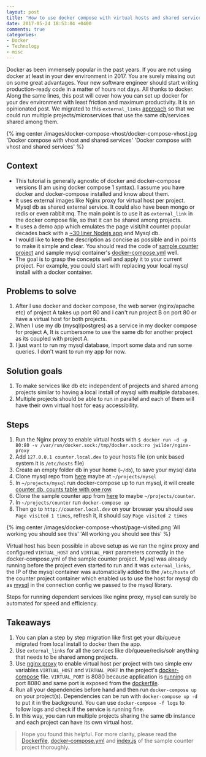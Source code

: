 ```yaml
---
layout: post
title: "How to use docker compose with virtual hosts and shared services (like db) for dev environment"
date: 2017-05-24 18:53:04 +0400
comments: true
categories:
- Docker
- Technology
- misc
---
```


Docker as been immensely popular in the past years. If you are not using docker at least in your dev environment in 2017. 
You are surely missing out on some great advantages. Your new software engineer should start writing production-ready code 
in a matter of hours not days. All thanks to docker.  Along the same lines, this post will cover how you can set up 
docker for your dev environment with least friction and maximum productivity. It is an opinionated post. We migrated to this `external_links`
[approach](https://docs.docker.com/compose/compose-file/#externallinks) so that we could run multiple projects/microservices that use the same db/services shared among them.

{% img center /images/docker-compose-vhost/docker-compose-vhost.jpg 'Docker compose with vhost and shared services' 'Docker compose with vhost and shared services' %}

<!-- more -->

##  Context

* This tutorial is generally agnostic of docker and docker-compose versions (I am using docker compose 1 syntax). I assume you have docker and docker-compose installed and know about them.
* It uses external images like Nginx proxy for virtual host per project. Mysql db as shared external service. It could also have been mongo or redis or even rabbit mq. The main point is to use it as `external_link` in the docker compose file, so that it can be shared among projects.
* It uses a demo app which emulates the page visit/hit counter popular decades back with a [~30 liner Nodejs app](https://github.com/geshan/counter/blob/master/index.js) and Mysql db.
* I would like to keep the description as concise as possible and in points to make it simple and clear. You should read the code of [sample counter project](https://github.com/geshan/counter) and sample mysql container's [docker-compose.yml](https://github.com/geshan/sample-mysql/blob/master/docker-compose.yml) well.
* The goal is to grasp the concepts well and apply it to your current project. For example, you could start with replacing your local mysql install with a docker container.

## Problems to solve

1. After I use docker and docker compose, the web server (nginx/apache etc) of project A takes up port 80 and I can't run project B on port 80 or have a virtual host for both projects.
1. When I use my db (mysql/postgres) as a service in my docker compose for project A, It is cumbersome to use the same db for another project as its coupled with project A.
1. I just want to run my mysql database, import some data and run some queries. I don't want to run my app for now.

## Solution goals

1. To make services like db etc independent of projects and shared among projects similar to having a local install of mysql with multiple databases.
1. Multiple projects should be able to run in parallel and each of them will have their own virtual host for easy accessibility.

## Steps
 
1. Run the Nginx proxy to enable virtual hosts with `$ docker run -d -p 80:80 -v /var/run/docker.sock:/tmp/docker.sock:ro jwilder/nginx-proxy`
1. Add `127.0.0.1 counter.local.dev` to your hosts file (on unix based system it is `/etc/hosts` file)
1. Create an empty folder db in your home (`~/db`), to save your mysql data
1. Clone mysql repo from [here](https://github.com/geshan/sample-mysql) maybe at `~/projects/mysql`
1. In `~/projects/mysql` run docker-compose up to run mysql, it will create [counter db, counts table with one row](https://github.com/geshan/sample-mysql/blob/master/init-dump/counter.sql).
1. Clone the sample counter app from [here](https://github.com/geshan/counter) to maybe `~/projects/counter`.
1. In `~/projects/counter` run `docker-compose up`
1. Then go to `http://counter.local.dev` on your browser you should see `Page visited 1 times`, refresh it, it should say `Page visited 2 times`

{% img center /images/docker-compose-vhost/page-visited.png 'All working you should see this' 'All working you should see this' %}

Virtual host has been possible in above setup as we ran the nginx proxy and configured `VIRTUAL_HOST` and `VIRTUAL_PORT` parameters correctly
in the docker-compose.yml of the sample counter project. Mysql was already running before the project even started to run and it was `external_links`,
the IP of the mysql container was automatically added to the `/etc/hosts` of the counter project container which enabled us to use the host for mysql db
as [mysql](https://github.com/geshan/counter/blob/master/index.js#L4) in the connection config we passed to the mysql library.

Steps for running dependent services like nginx proxy, mysql can surely be automated for speed and efficiency.

## Takeaways

1. You can plan a step by step migration like first get your db/queue migrated from local install to docker then the app.
1. Use `external_links` for all the services like db/queue/redis/solr anything that needs to be shared among projects.
1. Use [nginx proxy](https://github.com/jwilder/nginx-proxy) to enable virtual host per project with two simple env variables `VIRTUAL_HOST` and `VIRTUAL_PORT` in the project's [docker-compose](https://github.com/geshan/counter/blob/master/docker-compose.yml#L8-L9) file. `VIRTUAL_PORT` is 8080 because application is [running](https://github.com/geshan/counter/blob/master/index.js#L27) on port 8080 and same port is exposed from the [dockerfile](https://github.com/geshan/counter/blob/master/Dockerfile#L10).
1. Run all your dependencies before hand and then run `docker-compose up` on your project(s). Dependencies can be run with `docker-compose up -d` to put it in the background. You can use `docker-compose -f logs` to follow logs and check if the service is running fine.
1. In this way, you can run multiple projects sharing the same db instance and each project can have its own virtual host.
 
> Hope you found this helpful. For more clarity, please read the [Dockerfile](https://github.com/geshan/counter/blob/master/Dockerfile), [docker-compose.yml](https://github.com/geshan/counter/blob/master/docker-compose.yml) and [index.js](https://github.com/geshan/counter/blob/master/index.js) of the sample counter project thoroughly.

